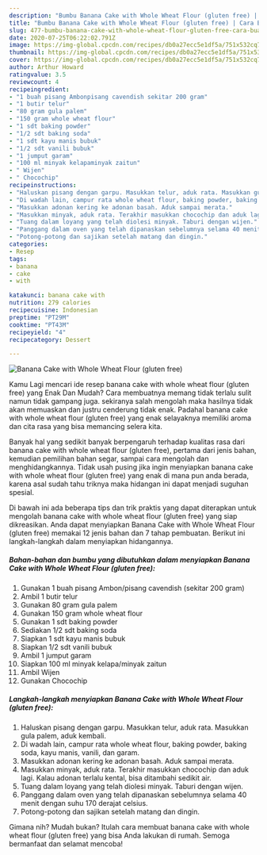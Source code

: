 ```yaml
---
description: "Bumbu Banana Cake with Whole Wheat Flour (gluten free) | Cara Buat Banana Cake with Whole Wheat Flour (gluten free) Yang Sedap"
title: "Bumbu Banana Cake with Whole Wheat Flour (gluten free) | Cara Buat Banana Cake with Whole Wheat Flour (gluten free) Yang Sedap"
slug: 477-bumbu-banana-cake-with-whole-wheat-flour-gluten-free-cara-buat-banana-cake-with-whole-wheat-flour-gluten-free-yang-sedap
date: 2020-07-25T06:22:02.791Z
image: https://img-global.cpcdn.com/recipes/db0a27ecc5e1df5a/751x532cq70/banana-cake-with-whole-wheat-flour-gluten-free-foto-resep-utama.jpg
thumbnail: https://img-global.cpcdn.com/recipes/db0a27ecc5e1df5a/751x532cq70/banana-cake-with-whole-wheat-flour-gluten-free-foto-resep-utama.jpg
cover: https://img-global.cpcdn.com/recipes/db0a27ecc5e1df5a/751x532cq70/banana-cake-with-whole-wheat-flour-gluten-free-foto-resep-utama.jpg
author: Arthur Howard
ratingvalue: 3.5
reviewcount: 4
recipeingredient:
- "1 buah pisang Ambonpisang cavendish sekitar 200 gram"
- "1 butir telur"
- "80 gram gula palem"
- "150 gram whole wheat flour"
- "1 sdt baking powder"
- "1/2 sdt baking soda"
- "1 sdt kayu manis bubuk"
- "1/2 sdt vanili bubuk"
- "1 jumput garam"
- "100 ml minyak kelapaminyak zaitun"
- " Wijen"
- " Chocochip"
recipeinstructions:
- "Haluskan pisang dengan garpu. Masukkan telur, aduk rata. Masukkan gula palem, aduk kembali."
- "Di wadah lain, campur rata whole wheat flour, baking powder, baking soda, kayu manis, vanili, dan garam."
- "Masukkan adonan kering ke adonan basah. Aduk sampai merata."
- "Masukkan minyak, aduk rata. Terakhir masukkan chocochip dan aduk lagi. Kalau adonan terlalu kental, bisa ditambahi sedikit air."
- "Tuang dalam loyang yang telah diolesi minyak. Taburi dengan wijen."
- "Panggang dalam oven yang telah dipanaskan sebelumnya selama 40 menit dengan suhu 170 derajat celsius."
- "Potong-potong dan sajikan setelah matang dan dingin."
categories:
- Resep
tags:
- banana
- cake
- with

katakunci: banana cake with 
nutrition: 279 calories
recipecuisine: Indonesian
preptime: "PT29M"
cooktime: "PT43M"
recipeyield: "4"
recipecategory: Dessert

---
```



![Banana Cake with Whole Wheat Flour (gluten free)](https://img-global.cpcdn.com/recipes/db0a27ecc5e1df5a/751x532cq70/banana-cake-with-whole-wheat-flour-gluten-free-foto-resep-utama.jpg)

Kamu Lagi mencari ide resep banana cake with whole wheat flour (gluten free) yang Enak Dan Mudah? Cara membuatnya memang tidak terlalu sulit namun tidak gampang juga. sekiranya salah mengolah maka hasilnya tidak akan memuaskan dan justru cenderung tidak enak. Padahal banana cake with whole wheat flour (gluten free) yang enak selayaknya memiliki aroma dan cita rasa yang bisa memancing selera kita.

Banyak hal yang sedikit banyak berpengaruh terhadap kualitas rasa dari banana cake with whole wheat flour (gluten free), pertama dari jenis bahan, kemudian pemilihan bahan segar, sampai cara mengolah dan menghidangkannya. Tidak usah pusing jika ingin menyiapkan banana cake with whole wheat flour (gluten free) yang enak di mana pun anda berada, karena asal sudah tahu triknya maka hidangan ini dapat menjadi suguhan spesial.




Di bawah ini ada beberapa tips dan trik praktis yang dapat diterapkan untuk mengolah banana cake with whole wheat flour (gluten free) yang siap dikreasikan. Anda dapat menyiapkan Banana Cake with Whole Wheat Flour (gluten free) memakai 12 jenis bahan dan 7 tahap pembuatan. Berikut ini langkah-langkah dalam menyiapkan hidangannya.

<!--inarticleads1-->

##### Bahan-bahan dan bumbu yang dibutuhkan dalam menyiapkan Banana Cake with Whole Wheat Flour (gluten free):

1. Gunakan 1 buah pisang Ambon/pisang cavendish (sekitar 200 gram)
1. Ambil 1 butir telur
1. Gunakan 80 gram gula palem
1. Gunakan 150 gram whole wheat flour
1. Gunakan 1 sdt baking powder
1. Sediakan 1/2 sdt baking soda
1. Siapkan 1 sdt kayu manis bubuk
1. Siapkan 1/2 sdt vanili bubuk
1. Ambil 1 jumput garam
1. Siapkan 100 ml minyak kelapa/minyak zaitun
1. Ambil  Wijen
1. Gunakan  Chocochip




<!--inarticleads2-->

##### Langkah-langkah menyiapkan Banana Cake with Whole Wheat Flour (gluten free):

1. Haluskan pisang dengan garpu. Masukkan telur, aduk rata. Masukkan gula palem, aduk kembali.
1. Di wadah lain, campur rata whole wheat flour, baking powder, baking soda, kayu manis, vanili, dan garam.
1. Masukkan adonan kering ke adonan basah. Aduk sampai merata.
1. Masukkan minyak, aduk rata. Terakhir masukkan chocochip dan aduk lagi. Kalau adonan terlalu kental, bisa ditambahi sedikit air.
1. Tuang dalam loyang yang telah diolesi minyak. Taburi dengan wijen.
1. Panggang dalam oven yang telah dipanaskan sebelumnya selama 40 menit dengan suhu 170 derajat celsius.
1. Potong-potong dan sajikan setelah matang dan dingin.




Gimana nih? Mudah bukan? Itulah cara membuat banana cake with whole wheat flour (gluten free) yang bisa Anda lakukan di rumah. Semoga bermanfaat dan selamat mencoba!
